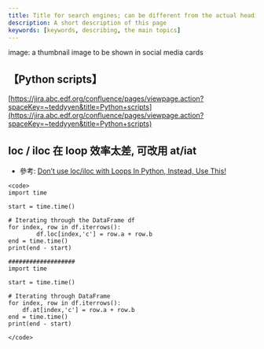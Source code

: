 ```yaml
---
title: Title for search engines; can be different from the actual heading
description: A short description of this page
keywords: [keywords, describing, the main topics]
---
```

image: a thumbnail image to be shown in social media cards


## 【Python scripts】
[https://jira.abc.edf.org/confluence/pages/viewpage.action?spaceKey=~teddyyen&title=Python+scripts](https://jira.abc.edf.org/confluence/pages/viewpage.action?spaceKey=~teddyyen&title=Python+scripts)


## loc / iloc 在 loop 效率太差, 可改用 at/iat
* 參考: [Don’t use loc/iloc with Loops In Python, Instead, Use This!](https://medium.com/codex/dont-use-loc-iloc-with-loops-in-python-instead-use-this-f9243289dde7)

```
<code>
import time
 
start = time.time()
 
# Iterating through the DataFrame df
for index, row in df.iterrows():
        df.loc[index,'c'] = row.a + row.b
end = time.time()
print(end - start)
 
###################
import time
 
start = time.time()
 
# Iterating through DataFrame
for index, row in df.iterrows():
    df.at[index,'c'] = row.a + row.b
end = time.time()
print(end - start)

</code>

```